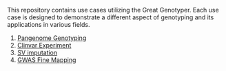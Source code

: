 This repository contains use cases utilizing the Great Genotyper. Each use case is designed to demonstrate a different aspect of genotyping and its applications in various fields.
1. [Pangenome Genotyping](https://github.com/dib-lab/TheGreatGenotyper_usecases/blob/main/Pangenome_Genotyping/README.md)
2. [Clinvar Experiment](https://github.com/dib-lab/TheGreatGenotyper_usecases/blob/main/Pangenome_Genotyping/README.md)
3. [SV imputation](https://github.com/dib-lab/TheGreatGenotyper_usecases/blob/main/Pangenome_Genotyping/README.md)
4. [GWAS Fine Mapping](https://github.com/dib-lab/TheGreatGenotyper_usecases/blob/main/Pangenome_Genotyping/README.md) 

